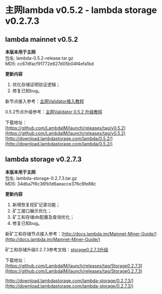 # 主网lambda v0.5.2 - lambda storage v0.2.7.3

## lambda mainnet v0.5.2

**本版本用于主网**    
包名: lambda-0.5.2-release.tar.gz   
MD5: cc67dfacf91772e627d05b04f4efa1bd  

**更新内容**   
1. 优化存储证明验证逻辑；  
2. 修复已知bug。  


新节点接入参考：[主网Validator接入教程](http://docs.lambda.im/Mainnet-Validator-Guide/)   

0.5.2节点升级参考：[主网Validator 0.5.2 升级教程](http://docs.lambda.im/Mainnet-Validator-Upgrade-Guide/)

下载地址：  
[https://github.com/LambdaIM/launch/releases/tag/v0.5.2](https://github.com/LambdaIM/launch/releases/tag/v0.5.2)  
[http://download.lambdastorage.com/lambda/0.5.2/](http://download.lambdastorage.com/lambda/0.5.2/)

## lambda storage v0.2.7.3

**本版本用于主网**    
包名: lambda-storage-0.2.7.3.tar.gz  
MD5: 34dba7f6c36fb1d6aeacce376c6fe88c

**更新内容**   
1. 新增恢复挖矿记录功能；
2. 矿工接口展示优化；
3. 矿工和存储db配置及查询优化；
4. 修复已知bug。   


新矿工和存储节点接入参考：[http://docs.lambda.im/Mainnet-Miner-Guide/](http://docs.lambda.im/Mainnet-Miner-Guide/)   

矿工和存储升级0.2.7.3参考文档：[storage0.2.7.3升级](http://docs.lambda.im/Mainnet-Store-Upgrade/)  

下载地址：   
[https://github.com/LambdaIM/launch/releases/tag/Storage0.2.7.3](https://github.com/LambdaIM/launch/releases/tag/Storage0.2.7.3)

[http://download.lambdastorage.com/lambda-storage/0.2.7.3/](http://download.lambdastorage.com/lambda-storage/0.2.7.3/)